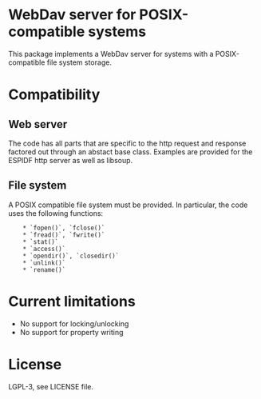 # WebDav server for POSIX-compatible systems

This package implements a WebDav server for systems with a POSIX-compatible file system storage.

# Compatibility

## Web server

The code has all parts that are specific to the http request and response factored out through an abstact base class. Examples are provided for the ESPIDF http server as well as libsoup.

## File system

A POSIX compatible file system must be provided. In particular, the code uses the following functions:

        * `fopen()`, `fclose()`
        * `fread()`, `fwrite()`
        * `stat()`
        * `access()`
        * `opendir()`, `closedir()`
        * `unlink()`
        * `rename()`

# Current limitations

* No support for locking/unlocking
* No support for property writing

# License

LGPL-3, see LICENSE file.

